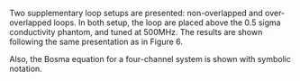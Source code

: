 Two supplementary loop setups are presented: non-overlapped and over-overlapped loops.
In both setup, the loop are placed above the 0.5 sigma conductivity phantom, and tuned at 500MHz. 
The results are shown following the same presentation as in Figure 6.

Also, the Bosma equation for a four-channel system is shown with symbolic notation.
